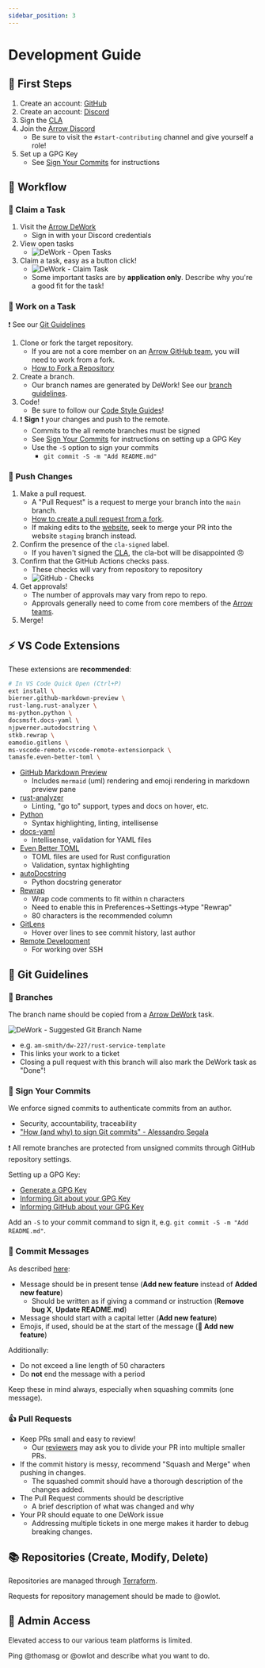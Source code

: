 ```yaml
---
sidebar_position: 3
---
```

# Development Guide

## :paw_prints: First Steps
1. Create an account: [GitHub](https://github.com/)
2. Create an account: [Discord](https://discord.com/)
3. Sign the [CLA](https://www.arrowair.com/docs/contributing/cla)
4. Join the [Arrow Discord](https://discord.com/invite/fab4bxaAW9)
    - Be sure to visit the `#start-contributing` channel and give yourself a role!
5. Set up a GPG Key
    - See [Sign Your Commits](#-sign-your-commits) for instructions

## :carousel_horse: Workflow
### :round_pushpin: Claim a Task
1. Visit the [Arrow DeWork](https://app.dework.xyz/arrow-air)
    - Sign in with your Discord credentials
3. View open tasks
    - ![DeWork - Open Tasks](./assets/opentasks_dework.png)
4. Claim a task, easy as a button click!
    - ![DeWork - Claim Task](./assets/dework_claim.png)
    - Some important tasks are by **application only**. Describe why you're a good fit for the task!

### :wrench: Work on a Task
:exclamation: See our [Git Guidelines](#-git-guidelines)
1. Clone or fork the target repository.
    - If you are not a core member on an [Arrow GitHub team](https://github.com/orgs/Arrow-air/teams), you will need to work from a fork.
    - [How to Fork a Repository](https://docs.github.com/en/get-started/quickstart/fork-a-repo)
2. Create a branch.
    - Our branch names are generated by DeWork! See our [branch guidelines](#-branches).
3. Code!
    - Be sure to follow our [Code Style Guides](./styleguides/intro.md)!
4. :exclamation: **Sign** :exclamation: your changes and push to the remote.
    - Commits to the all remote branches must be signed
    - See [Sign Your Commits](#-sign-your-commits) for instructions on setting up a GPG Key
    - Use the `-S` option to sign your commits
        - `git commit -S -m "Add README.md"`

### :checkered_flag: Push Changes
1. Make a pull request.
    - A "Pull Request" is a request to merge your branch into the `main` branch.
    - [How to create a pull request from a fork](https://docs.github.com/en/pull-requests/collaborating-with-pull-requests/proposing-changes-to-your-work-with-pull-requests/creating-a-pull-request-from-a-fork).
    - If making edits to the [website](https://github.com/Arrow-air/website/), seek to merge your PR into the website `staging` branch instead.
2. Confirm the presence of the `cla-signed` label.
    - If you haven't signed the [CLA](./cla.mdx), the cla-bot will be disappointed :angry:
3. Confirm that the GitHub Actions checks pass.
     - These checks will vary from repository to repository
     - ![GitHub - Checks](./assets/github_checks.png)
4. Get approvals!
    - The number of approvals may vary from repo to repo.
    - Approvals generally need to come from core members of the [Arrow teams](https://github.com/orgs/Arrow-air/teams).
5. Merge!

## :zap: VS Code Extensions

These extensions are **recommended**:

```bash
# In VS Code Quick Open (Ctrl+P)
ext install \
bierner.github-markdown-preview \
rust-lang.rust-analyzer \
ms-python.python \
docsmsft.docs-yaml \
njpwerner.autodocstring \
stkb.rewrap \
eamodio.gitlens \
ms-vscode-remote.vscode-remote-extensionpack \
tamasfe.even-better-toml \
```

- [GitHub Markdown Preview](https://marketplace.visualstudio.com/items?itemName=bierner.github-markdown-preview)
    - Includes `mermaid` (uml) rendering and emoji rendering in markdown preview pane
- [rust-analyzer](https://marketplace.visualstudio.com/items?itemName=rust-lang.rust-analyzer&ssr=false#overview)
    - Linting, "go to" support, types and docs on hover, etc.
- [Python](https://marketplace.visualstudio.com/items?itemName=ms-python.python)
    - Syntax highlighting, linting, intellisense
- [docs-yaml](https://marketplace.visualstudio.com/items?itemName=docsmsft.docs-yaml&ssr=false)
    - Intellisense, validation for YAML files
- [Even Better
  TOML](https://marketplace.visualstudio.com/items?itemName=tamasfe.even-better-toml)
    - TOML files are used for Rust configuration
    - Validation, syntax highlighting
- [autoDocstring](https://marketplace.visualstudio.com/items?itemName=njpwerner.autodocstring)
    - Python docstring generator
- [Rewrap](https://marketplace.visualstudio.com/items?itemName=stkb.rewrap)
    - Wrap code comments to fit within n characters
    - Need to enable this in Preferences->Settings->type "Rewrap"
    - 80 characters is the recommended column
- [GitLens](https://marketplace.visualstudio.com/items?itemName=eamodio.gitlens)
    - Hover over lines to see commit history, last author
- [Remote Development](https://marketplace.visualstudio.com/items?itemName=ms-vscode-remote.vscode-remote-extensionpack)
    - For working over SSH

## :construction: Git Guidelines

### :deciduous_tree: Branches

The branch name should be copied from a [Arrow
DeWork](https://app.dework.xyz/arrow-air) task.

![DeWork - Suggested Git Branch Name](./assets/dework_branch.png)
- e.g. `am-smith/dw-227/rust-service-template`
- This links your work to a ticket
- Closing a pull request with this branch will also mark the DeWork task as "Done"!

### :lock_with_ink_pen: Sign Your Commits

We enforce signed commits to authenticate commits from an author.
- Security, accountability, traceability
- ["How (and why) to sign Git commits" - Alessandro Segala](https://withblue.ink/2020/05/17/how-and-why-to-sign-git-commits.html)

:exclamation: All remote branches are protected from unsigned commits through
GitHub repository settings.

Setting up a GPG Key:
- [Generate a GPG
  Key](https://docs.github.com/en/authentication/managing-commit-signature-verification/generating-a-new-gpg-key)
- [Informing Git about your GPG Key](https://docs.github.com/en/authentication/managing-commit-signature-verification/telling-git-about-your-signing-key)
- [Informing GitHub about your GPG Key](https://docs.github.com/en/authentication/managing-commit-signature-verification/adding-a-new-gpg-key-to-your-github-account)

Add an `-S` to your commit command to sign it, e.g. `git commit -S -m "Add
README.md"`.

### :speech_balloon: Commit Messages

As described [here](https://github.com/marketplace/actions/dynamic-badges#git-commit-messages):
- Message should be in present tense (**Add new feature** instead of **Added new feature**)
  - Should be written as if giving a command or instruction (**Remove bug X**, **Update README.md**)
- Message should start with a capital letter (**Add new feature**)
- Emojis, if used, should be at the start of the message (**:tada: Add new feature**)

Additionally:
- Do not exceed a line length of 50 characters
- Do **not** end the message with a period

Keep these in mind always, especially when squashing commits (one message).

### :+1: Pull Requests

- Keep PRs small and easy to review!
    - Our [reviewers](./peerreview.md) may ask you to divide your PR into
      multiple smaller PRs.
- If the commit history is messy, recommend "Squash and Merge" when pushing in
  changes.
    - The squashed commit should have a thorough description of the changes
      added.
- The Pull Request comments should be descriptive
    - A brief description of what was changed and why
- Your PR should equate to one DeWork issue
    - Addressing multiple tickets in one merge makes it harder to debug breaking changes.
## :books: Repositories (Create, Modify, Delete)

Repositories are managed through [Terraform](https://www.terraform.io/).

Requests for repository management should be made to @owlot.

## :closed_lock_with_key: Admin Access

Elevated access to our various team platforms is limited.

Ping @thomasg or @owlot and describe what you want to do.